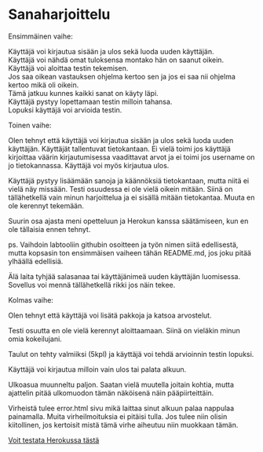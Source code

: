 # Sanaharjoittelu

Ensimmäinen vaihe:

Käyttäjä voi kirjautua sisään ja ulos sekä luoda uuden käyttäjän. <br />
Käyttäjä voi nähdä omat tuloksensa montako hän on saanut oikein. <br />
Käyttäjä voi aloittaa testin tekemisen. <br />
Jos saa oikean vastauksen ohjelma kertoo sen ja jos ei saa nii ohjelma kertoo mikä oli oikein. <br />
Tämä jatkuu kunnes kaikki sanat on käyty läpi. <br />
Käyttäjä pystyy lopettamaan testin milloin tahansa. <br />
Lopuksi käyttäjä voi arvioida testin.


Toinen vaihe:

Olen tehnyt että käyttäjä voi kirjautua sisään ja ulos sekä luoda uuden käyttäjän. Käyttäjät tallentuvat tietokantaan. Ei vielä toimi jos käyttäjä kirjoittaa väärin kirjautumisessa vaadittavat arvot ja ei toimi jos username on jo tietokannassa. Käyttäjä voi myös kirjautua ulos.

Käyttäjä pystyy lisäämään sanoja ja käännöksiä tietokantaan, mutta niitä ei vielä näy missään. Testi osuudessa ei ole vielä oikein mitään. Siinä on tällähetkellä vain minun harjoittelua ja ei sisällä mitään tietokantaa.
Muuta en ole kerennyt tekemään.

Suurin osa ajasta meni opetteluun ja Herokun kanssa säätämiseen, kun en ole tällaisia ennen tehnyt.

ps. Vaihdoin labtooliin githubin osoitteen ja työn nimen siitä edellisestä, mutta kopsasin ton ensimmäisen vaiheen tähän README.md, jos joku pitää ylhäällä edellisiä.

Älä laita tyhjää salasanaa tai käyttäjänimeä uuden käyttäjän luomisessa. Sovellus voi mennä tällähetkellä rikki jos näin tekee.


Kolmas vaihe: 

Olen tehnyt että käyttäjä voi lisätä pakkoja ja katsoa arvostelut. 

Testi osuutta en ole vielä kerennyt aloittaamaan. Siinä on vieläkin minun omia kokeilujani. 

Taulut on tehty valmiiksi (5kpl) ja käyttäjä voi tehdä arvioinnin testin lopuksi. 

Käyttäjä voi kirjautua milloin vain ulos tai palata alkuun. 

Ulkoasua muunneltu paljon. Saatan vielä muutella joitain kohtia, mutta ajattelin pitää ulkomuodon tämän näköisenä näin pääpiirteittäin. 

Virheistä tulee error.html sivu mikä laittaa sinut alkuun palaa nappulaa painamalla. Muita virheilmoituksia ei pitäisi tulla. Jos tulee niin olisin kiitollinen, jos kertoisit mistä tämä virhe aiheutuu niin muokkaan tämän.

[Voit testata Herokussa tästä](https://sanaharjoittelu.herokuapp.com/) <br />

